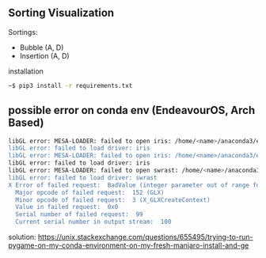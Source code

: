 ## Sorting Visualization

Sortings:
  - Bubble (A, D)
  - Insertion (A, D)

installation
```sh
~$ pip3 install -r requirements.txt
```

## possible error on conda env (EndeavourOS, Arch Based)
```sh
libGL error: MESA-LOADER: failed to open iris: /home/<name>/anaconda3/envs/game_env/bin/../lib/libstdc++.so.6: version `GLIBCXX_3.4.29' not found (required by /usr/lib/dri/iris_dri.so) (search paths /usr/lib/dri)
libGL error: failed to load driver: iris
libGL error: MESA-LOADER: failed to open iris: /home/<name>/anaconda3/envs/game_env/bin/../lib/libstdc++.so.6: version `GLIBCXX_3.4.29' not found (required by /usr/lib/dri/iris_dri.so) (search paths /usr/lib/dri)
libGL error: failed to load driver: iris
libGL error: MESA-LOADER: failed to open swrast: /home/<name>/anaconda3/envs/game_env/bin/../lib/libstdc++.so.6: version `GLIBCXX_3.4.29' not found (required by /usr/lib/dri/swrast_dri.so) (search paths /usr/lib/dri)
libGL error: failed to load driver: swrast
X Error of failed request:  BadValue (integer parameter out of range for operation)
  Major opcode of failed request:  152 (GLX)
  Minor opcode of failed request:  3 (X_GLXCreateContext)
  Value in failed request:  0x0
  Serial number of failed request:  99
  Current serial number in output stream:  100
```
solution: https://unix.stackexchange.com/questions/655495/trying-to-run-pygame-on-my-conda-environment-on-my-fresh-manjaro-install-and-ge

